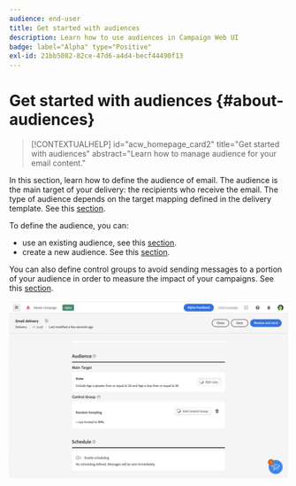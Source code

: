 ```yaml
---
audience: end-user
title: Get started with audiences
description: Learn how to use audiences in Campaign Web UI
badge: label="Alpha" type="Positive"
exl-id: 21bb5082-82ce-47d6-a4d4-becf44490f13
---
```


# Get started with audiences {#about-audiences}

>[!CONTEXTUALHELP]
>id="acw_homepage_card2"
>title="Get started with audiences"
>abstract="Learn how to manage audience for your email content."

<!--
Audience only created for the delivery, not available later-->


<!--
Three ways:
* existing audience

Campaign or AEP Audiences

* create new on the fly

query like AEP segment builder (same component with campaign data)

* import from file

show use case with a new audience creation (or import from file?)

control groups like acc: exract, random, based on attribute
-->

In this section, learn how to define the audience of email. The audience is the main target of your delivery: the recipients who receive the email. The type of audience depends on the target mapping defined in the delivery template. See this [section](../email/create-email.md). 

To define the audience, you can:

* use an existing audience, see this [section](add-audience.md).
* create a new audience. See this [section](segment-builder.md).

You can also define control groups to avoid sending messages to a portion of your audience in order to measure the impact of your campaigns. See this [section](control-group.md).

![](assets/about-audience.png)
